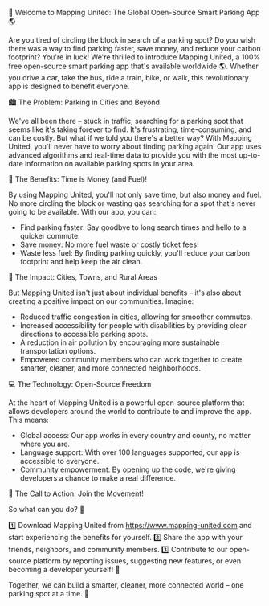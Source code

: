🚀 Welcome to Mapping United: The Global Open-Source Smart Parking App 🌎

Are you tired of circling the block in search of a parking spot? Do you wish there was a way to find parking faster, save money, and reduce your carbon footprint? You're in luck! We're thrilled to introduce Mapping United, a 100% free open-source smart parking app that's available worldwide 🌎. Whether you drive a car, take the bus, ride a train, bike, or walk, this revolutionary app is designed to benefit everyone.

🏙️ The Problem: Parking in Cities and Beyond

We've all been there – stuck in traffic, searching for a parking spot that seems like it's taking forever to find. It's frustrating, time-consuming, and can be costly. But what if we told you there's a better way? With Mapping United, you'll never have to worry about finding parking again! Our app uses advanced algorithms and real-time data to provide you with the most up-to-date information on available parking spots in your area.

💸 The Benefits: Time is Money (and Fuel)!

By using Mapping United, you'll not only save time, but also money and fuel. No more circling the block or wasting gas searching for a spot that's never going to be available. With our app, you can:

* Find parking faster: Say goodbye to long search times and hello to a quicker commute.
* Save money: No more fuel waste or costly ticket fees!
* Waste less fuel: By finding parking quickly, you'll reduce your carbon footprint and help keep the air clean.

🌈 The Impact: Cities, Towns, and Rural Areas

But Mapping United isn't just about individual benefits – it's also about creating a positive impact on our communities. Imagine:

* Reduced traffic congestion in cities, allowing for smoother commutes.
* Increased accessibility for people with disabilities by providing clear directions to accessible parking spots.
* A reduction in air pollution by encouraging more sustainable transportation options.
* Empowered community members who can work together to create smarter, cleaner, and more connected neighborhoods.

💻 The Technology: Open-Source Freedom

At the heart of Mapping United is a powerful open-source platform that allows developers around the world to contribute to and improve the app. This means:

* Global access: Our app works in every country and county, no matter where you are.
* Language support: With over 100 languages supported, our app is accessible to everyone.
* Community empowerment: By opening up the code, we're giving developers a chance to make a real difference.

🎉 The Call to Action: Join the Movement!

So what can you do? 🤔

1️⃣ Download Mapping United from https://www.mapping-united.com and start experiencing the benefits for yourself.
2️⃣ Share the app with your friends, neighbors, and community members.
3️⃣ Contribute to our open-source platform by reporting issues, suggesting new features, or even becoming a developer yourself! 🚀

Together, we can build a smarter, cleaner, more connected world – one parking spot at a time. 🌟